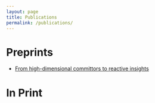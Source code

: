 ```yaml
---
layout: page
title: Publications
permalink: /publications/
---
```


# Preprints

* [From high-dimensional committors to reactive insights](https://arxiv.org/pdf/2406.01452)

# In Print
